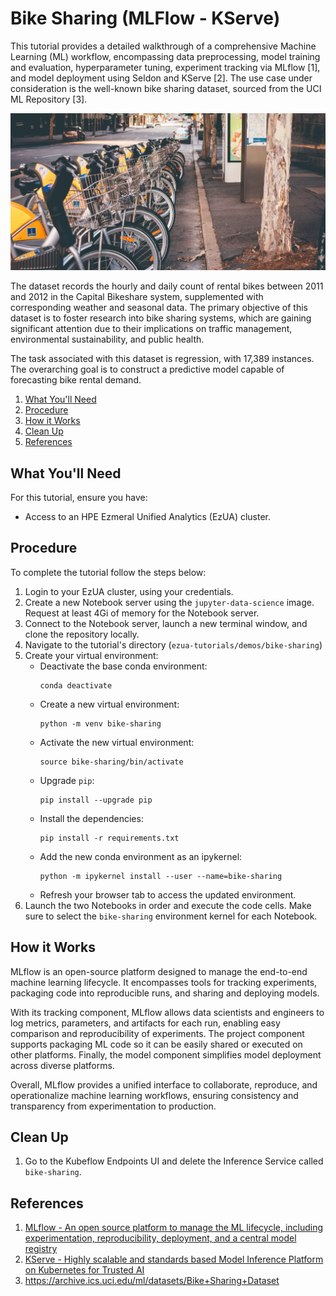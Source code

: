 # Bike Sharing (MLFlow - KServe)

This tutorial provides a detailed walkthrough of a comprehensive Machine Learning (ML) workflow, encompassing data
preprocessing, model training and evaluation, hyperparameter tuning, experiment tracking via MLflow [1], and model
deployment using Seldon and KServe [2]. The use case under consideration is the well-known bike sharing dataset, sourced
from the UCI ML Repository [3].

![bike-sharing](images/bike-sharing.jpg)

The dataset records the hourly and daily count of rental bikes between 2011 and 2012 in the Capital Bikeshare system,
supplemented with corresponding weather and seasonal data. The primary objective of this dataset is to foster research
into bike sharing systems, which are gaining significant attention due to their implications on traffic management,
environmental sustainability, and public health.

The task associated with this dataset is regression, with 17,389 instances. The overarching goal is to construct a
predictive model capable of forecasting bike rental demand.

1. [What You'll Need](#what-youll-need)
1. [Procedure](#procedure)
1. [How it Works](#how-it-works)
1. [Clean Up](#clean-up)
1. [References](#references)

## What You'll Need

For this tutorial, ensure you have:

- Access to an HPE Ezmeral Unified Analytics (EzUA) cluster.

## Procedure

To complete the tutorial follow the steps below:

1. Login to your EzUA cluster, using your credentials.
1. Create a new Notebook server using the `jupyter-data-science` image. Request at least 4Gi of memory for the Notebook
   server.
1. Connect to the Notebook server, launch a new terminal window, and clone the repository locally.
1. Navigate to the tutorial's directory (`ezua-tutorials/demos/bike-sharing`)
1. Create your virtual environment:
    - Deactivate the base conda environment:
        ```
        conda deactivate
        ```
    - Create a new virtual environment:
       ```
       python -m venv bike-sharing
       ```
    - Activate the new virtual environment:
       ```
       source bike-sharing/bin/activate
       ```
    - Upgrade `pip`:
       ```
       pip install --upgrade pip
       ```
    - Install the dependencies:
       ```
       pip install -r requirements.txt
       ```
    - Add the new conda environment as an ipykernel:
       ```
       python -m ipykernel install --user --name=bike-sharing
       ```
    - Refresh your browser tab to access the updated environment.
1. Launch the two Notebooks in order and execute the code cells. Make sure to select the `bike-sharing` environment
   kernel for each Notebook.

## How it Works

MLflow is an open-source platform designed to manage the end-to-end machine learning lifecycle. It encompasses tools for
tracking experiments, packaging code into reproducible runs, and sharing and deploying models.

With its tracking component, MLflow allows data scientists and engineers to log metrics, parameters, and artifacts for
each run, enabling easy comparison and reproducibility of experiments. The project component supports packaging ML code
so it can be easily shared or executed on other platforms. Finally, the model component simplifies model deployment
across diverse platforms.

Overall, MLflow provides a unified interface to collaborate, reproduce, and operationalize machine learning workflows,
ensuring consistency and transparency from experimentation to production.

## Clean Up

1. Go to the Kubeflow Endpoints UI and delete the Inference Service called `bike-sharing`.

## References

1. [MLflow - An open source platform to manage the ML lifecycle, including experimentation, reproducibility, deployment, and a central model registry](https://mlflow.org/)
1. [KServe - Highly scalable and standards based Model Inference Platform on Kubernetes for Trusted AI](https://kserve.github.io/website/0.11/)
1. https://archive.ics.uci.edu/ml/datasets/Bike+Sharing+Dataset
